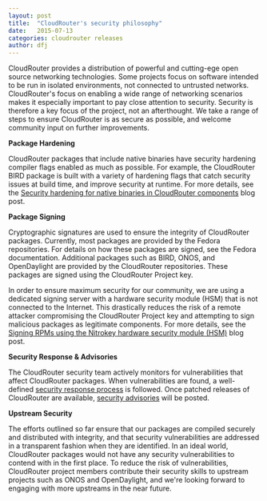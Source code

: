 ```yaml
---
layout: post
title:  "CloudRouter's security philosophy"
date:   2015-07-13
categories: cloudrouter releases
author: dfj
---
```


CloudRouter provides a distribution of powerful and cutting-ege open source networking technologies. Some projects focus on software intended to be run in isolated environments, not connected to untrusted networks. CloudRouter's focus on enabling a wide range of networking scenarios makes it especially important to pay close attention to security. Security is therefore a key focus of the project, not an afterthought. We take a range of steps to ensure CloudRouter is as secure as possible, and welcome community input on further improvements.

**Package Hardening**

CloudRouter packages that include native binaries have security hardening compiler flags enabled as much as possible. For example, the CloudRouter BIRD package is built with a variety of hardening flags that catch security issues at build time, and improve security at runtime. For more details, see the [Security hardening for native binaries in CloudRouter components](/cloudrouter/releases/2015/03/15/security-hardening-for-native-binaries-in-cloudrouter-components.html) blog post.

**Package Signing**

Cryptographic signatures are used to ensure the integrity of CloudRouter packages. Currently, most packages are provided by the Fedora repositories. For details on how these packages are signed, see the Fedora documentation. Additional packages such as BIRD, ONOS, and OpenDaylight are provided by the CloudRouter repositories. These packages are signed using the CloudRouter Project key.

In order to ensure maximum security for our community, we are using a dedicated signing server with a hardware security module (HSM) that is not connected to the Internet. This drastically reduces the risk of a remote attacker compromising the CloudRouter Project key and attempting to sign malicious packages as legitimate components. For more details, see the [Signing RPMs using the Nitrokey hardware security module (HSM)](https://cloudrouter.org/cloudrouter/releases/2015/02/10/signing-rpms-using-the-nitrokey-hardware-security-module-hsm.html) blog post.

**Security Response & Advisories**

The CloudRouter security team actively monitors for vulnerabilities that affect CloudRouter packages. When vulnerabilities are found, a well-defined [security response process](https://cloudrouter.atlassian.net/wiki/display/CPD/Security+Response+Process) is followed. Once patched releases of CloudRouter are available, [security advisories](https://cloudrouter.org/security/) will be posted.

**Upstream Security**

The efforts outlined so far ensure that our packages are compiled securely and distributed with integrity, and that security vulnerabilities are addressed in a transparent fashion when they are identified. In an ideal world, CloudRouter packages would not have any security vulnerabilities to contend with in the first place. To reduce the risk of vulnerabilities, CloudRouter project members contribute their security skills to upstream projects such as ONOS and OpenDaylight, and we're looking forward to engaging with more upstreams in the near future.
